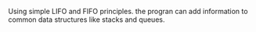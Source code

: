 Using simple LIFO and FIFO principles. the progran can add information to common data structures like stacks and queues. 
